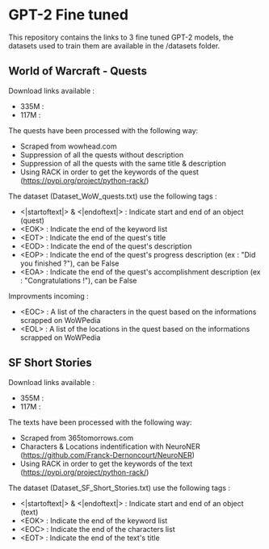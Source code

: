 # GPT-2 Fine tuned
This repository contains the links to 3 fine tuned GPT-2 models, the datasets used to train them are available in the /datasets folder.

## World of Warcraft - Quests
Download links available : 
- 335M :
- 117M :

The quests have been processed with the following way:
- Scraped from wowhead.com
- Suppression of all the quests without description
- Suppression of all the quests with the same title & description
- Using RACK in order to get the keywords of the quest (https://pypi.org/project/python-rack/)

The dataset (Dataset_WoW_quests.txt) use the following tags :
- \<|startoftext|\> & \<|endoftext|\> : Indicate start and end of an object (quest)
- \<EOK\> : Indicate the end of the keyword list
- \<EOT\> : Indicate the end of the quest's title
- \<EOD\> : Indicate the end of the quest's description
- \<EOP\> : Indicate the end of the quest's progress description (ex : "Did you finished ?"), can be False
- \<EOA\> : Indicate the end of the quest's accomplishment description (ex : "Congratulations !"), can be False
  
Improvments incoming :
- \<EOC\> : A list of the characters in the quest based on the informations scrapped on WoWPedia
- \<EOL\> : A list of the locations in the quest based on the informations scrapped on WoWPedia

## SF Short Stories
Download links available :
- 355M :
- 117M : 

The texts have been processed with the following way:
- Scraped from 365tomorrows.com
- Characters & Locations indentification with NeuroNER (https://github.com/Franck-Dernoncourt/NeuroNER)
- Using RACK in order to get the keywords of the text (https://pypi.org/project/python-rack/)

The dataset (Dataset_SF_Short_Stories.txt) use the following tags :
- \<|startoftext|\> & \<|endoftext|\> : Indicate start and end of an object (text)
- \<EOK\> : Indicate the end of the keyword list
- \<EOC\> : Indicate the end of the characters list
- \<EOT\> : Indicate the end of the text's title
